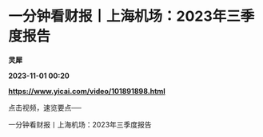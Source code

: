 # 一分钟看财报丨上海机场：2023年三季度报告
**灵犀**

**2023-11-01 00:20**

**https://www.yicai.com/video/101891898.html**

点击视频，速览要点──

一分钟看财报丨上海机场：2023年三季度报告